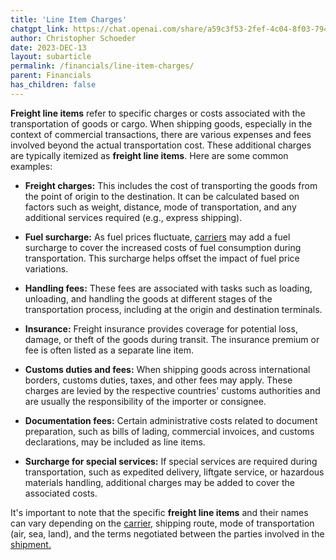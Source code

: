 ```yaml
---
title: 'Line Item Charges'
chatgpt_link: https://chat.openai.com/share/a59c3f53-2fef-4c04-8f03-79441991cb32
author: Christopher Schoeder
date: 2023-DEC-13
layout: subarticle
permalink: /financials/line-item-charges/
parent: Financials
has_children: false
---
```


**Freight line items** refer to specific charges or costs associated with the transportation of goods or cargo. When shipping goods, especially in the context of commercial transactions, there are various expenses and fees involved beyond the actual transportation cost. These additional charges are typically itemized as **freight line items**. Here are some common examples:

- **Freight charges:** This includes the cost of transporting the goods from the point of origin to the destination. It can be calculated based on factors such as weight, distance, mode of transportation, and any additional services required (e.g., express shipping).

- **Fuel surcharge:** As fuel prices fluctuate, <a href="/carriers/">carriers</a> may add a fuel surcharge to cover the increased costs of fuel consumption during transportation. This surcharge helps offset the impact of fuel price variations.

- **Handling fees:** These fees are associated with tasks such as loading, unloading, and handling the goods at different stages of the transportation process, including at the origin and destination terminals.

- **Insurance:** Freight insurance provides coverage for potential loss, damage, or theft of the goods during transit. The insurance premium or fee is often listed as a separate line item.

- **Customs duties and fees:** When shipping goods across international borders, customs duties, taxes, and other fees may apply. These charges are levied by the respective countries' customs authorities and are usually the responsibility of the importer or consignee.

- **Documentation fees:** Certain administrative costs related to document preparation, such as bills of lading, commercial invoices, and customs declarations, may be included as line items.

- **Surcharge for special services:** If special services are required during transportation, such as expedited delivery, liftgate service, or hazardous materials handling, additional charges may be added to cover the associated costs.

It's important to note that the specific **freight line items** and their names can vary depending on the <a href="/carriers/">carrier,</a>  shipping route, mode of transportation (air, sea, land), and the terms negotiated between the parties involved in the <a href="/glossery/shipments">shipment.</a>
